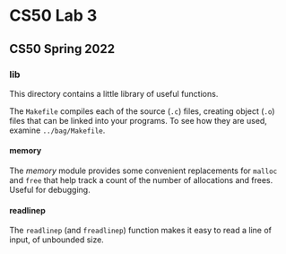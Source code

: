 # CS50 Lab 3
## CS50 Spring 2022

### lib

This directory contains a little library of useful functions.

The `Makefile` compiles each of the source (`.c`) files, creating object (`.o`) files that can be linked into your programs.
To see how they are used, examine `../bag/Makefile`.

#### memory

The *memory* module provides some convenient replacements for `malloc` and `free` that help track a count of the number of allocations and frees. Useful for debugging.

#### readlinep

The `readlinep` (and `freadlinep`) function makes it easy to read a line of input, of unbounded size.
